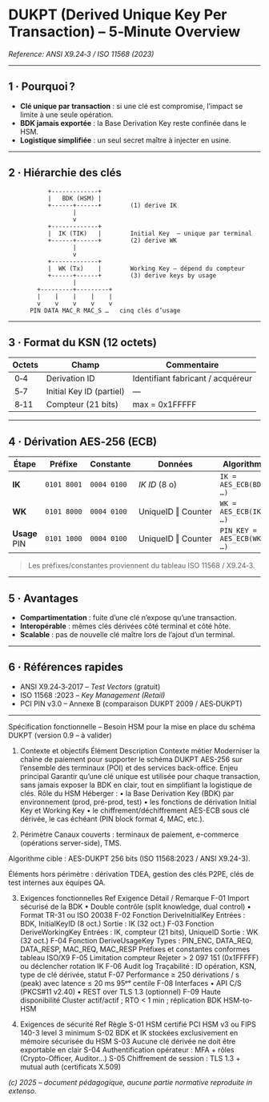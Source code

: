 
# DUKPT (Derived Unique Key Per Transaction) – 5‑Minute Overview
*Reference: ANSI X9.24‑3 / ISO 11568 (2023)*

---

## 1 · Pourquoi ?

* **Clé unique par transaction** : si une clé est compromise, l’impact se limite à une seule opération.  
* **BDK jamais exportée** : la Base Derivation Key reste confinée dans le HSM.  
* **Logistique simplifiée** : un seul secret maître à injecter en usine.

---

## 2 · Hiérarchie des clés

```
           +-------------+
           |   BDK (HSM) |
           +------+------+        (1) derive IK
                  |
                  v
           +-------------+
           |  IK (TIK)   |        Initial Key  — unique par terminal
           +------+------+        (2) derive WK
                  |
                  v
           +-------------+
           |  WK (Tx)    |        Working Key — dépend du compteur
           +------+------+        (3) derive keys by usage
                  |
        +---------+---------+
        |    |    |    |    |
        v    v    v    v    v
      PIN DATA MAC_R MAC_S …   cinq clés d’usage
```

---

## 3 · Format du **KSN** (12 octets)

| Octets | Champ                       | Commentaire                           |
|--------|----------------------------|---------------------------------------|
| 0‑4    | Derivation ID              | Identifiant  fabricant / acquéreur    |
| 5‑7    | Initial Key ID (partiel)   | —                                     |
| 8‑11   | Compteur (21 bits)         | max = 0x1FFFFF                        |

---

## 4 · Dérivation AES‑256 (ECB)

| Étape | Préfixe | Constante  | Données                    | Algorithme                         |
|-------|---------|-----------|----------------------------|------------------------------------|
| **IK** | `0101 8001` | `0004 0100` | *IK ID* (8 o)              | `IK = AES_ECB(BDK, …)`             |
| **WK** | `0101 8000` | `0004 0100` | UniqueID ‖ Counter        | `WK = AES_ECB(IK, …)`              |
| **Usage** PIN | `0101 1000` | `0004 0100` | UniqueID ‖ Counter        | `PIN_KEY = AES_ECB(WK, …)`         |

> Les préfixes/constantes proviennent du tableau ISO 11568 / X9.24‑3.

---

## 5 · Avantages

* **Compartimentation** : fuite d’une clé n’expose qu’une transaction.  
* **Interopérable** : mêmes clés dérivées côté terminal et côté hôte.  
* **Scalable** : pas de nouvelle clé maître lors de l’ajout d’un terminal.

---

## 6 · Références rapides

* ANSI X9.24‑3‑2017 – *Test Vectors* (gratuit)  
* ISO 11568 :2023 – *Key Management (Retail)*  
* PCI PIN v3.0 – Annexe B (comparaison DUKPT 2009 / AES‑DUKPT)

---




Spécification fonctionnelle – Besoin HSM pour la mise en place du schéma DUKPT
(version 0.9 – à valider)

1. Contexte et objectifs
Élément	Description
Contexte métier	Moderniser la chaîne de paiement pour supporter le schéma DUKPT AES-256 sur l’ensemble des terminaux (POI) et des services back-office.
Enjeu principal	Garantir qu’une clé unique est utilisée pour chaque transaction, sans jamais exposer la BDK en clair, tout en simplifiant la logistique de clés.
Rôle du HSM	Héberger :
• la Base Derivation Key (BDK) par environnement (prod, pré-prod, test)
• les fonctions de dérivation Initial Key et Working Key
• le chiffrement/déchiffrement AES-ECB sous clé dérivée, le cas échéant (PIN block format 4, MAC, etc.).

2. Périmètre
Canaux couverts : terminaux de paiement, e-commerce (opérations server-side), TMS.

Algorithme cible : AES-DUKPT 256 bits (ISO 11568:2023 / ANSI X9.24-3).

Éléments hors périmètre : dérivation TDEA, gestion des clés P2PE, clés de test internes aux équipes QA.

3. Exigences fonctionnelles
Ref	Exigence	Détail / Remarque
F-01	Import sécurisé de la BDK	• Double contrôle (split knowledge, dual control)
• Format TR-31 ou ISO 20038
F-02	Fonction DeriveInitialKey	Entrées : BDK, InitialKeyID (8 oct.)
Sortie : IK (32 oct.)
F-03	Fonction DeriveWorkingKey	Entrées : IK, compteur (21 bits), UniqueID
Sortie : WK (32 oct.)
F-04	Fonction DeriveUsageKey	Types : PIN_ENC, DATA_REQ, DATA_RESP, MAC_REQ, MAC_RESP
Préfixes et constantes conformes tableau ISO/X9
F-05	Limitation compteur	Rejeter > 2 097 151 (0x1FFFFF) ou déclencher rotation IK
F-06	Audit log	Traçabilité : ID opération, KSN, type de clé dérivée, statut
F-07	Performance	≥ 250 dérivations / s (peak) avec latence ≤ 20 ms 95ᵖᵉ centile
F-08	Interfaces	• API C/S (PKCS#11 v2.40)
• REST over TLS 1.3 (optionnel)
F-09	Haute disponibilité	Cluster actif/actif ; RTO < 1 min ; réplication BDK HSM-to-HSM

4. Exigences de sécurité
Ref	Règle
S-01	HSM certifié PCI HSM v3 ou FIPS 140-3 level 3 minimum
S-02	BDK et IK stockées exclusivement en mémoire sécurisée du HSM
S-03	Aucune clé dérivée ne doit être exportable en clair
S-04	Authentification opérateur : MFA + rôles (Crypto-Officer, Auditor…)
S-05	Chiffrement de session : TLS 1.3 + mutual auth (certificats X.509)

*(c) 2025 – document pédagogique, aucune partie normative reproduite in extenso.*

